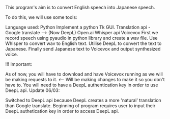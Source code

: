 This program's aim is to convert English speech into Japanese speech.

To do this, we will use some tools:

Language used: Python
Implement a python Tk GUI.
Translation api - Google translate --> (Now DeepL)
Open.ai Whisper api
Voicevox
First we record speech using pyaudio in python library and create a wav file. Use Whisper to convert wav to English text. Utilise DeepL to convert the text to Japanese. Finally send Japanese text to Voicevox and output synthesized voice.

!!! Important:

As of now, you will have to download and have Voicevox running as we will be making requests to it. <-- Will be making changes to make it so you don't have to.
You will need to have a DeepL authentication key in order to use DeepL api.
Update 06/03:

Switched to DeepL api because DeepL creates a more 'natural' translation than Google translate.
Beginning of program requires user to input their DeepL authetication key in order to access DeepL api.